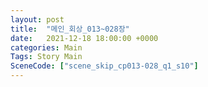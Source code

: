 ```yaml
---
layout: post
title:  "메인_회상_013~028장"
date:   2021-12-18 18:00:00 +0000
categories: Main
Tags: Story Main
SceneCode: ["scene_skip_cp013-028_q1_s10"]
---
```


